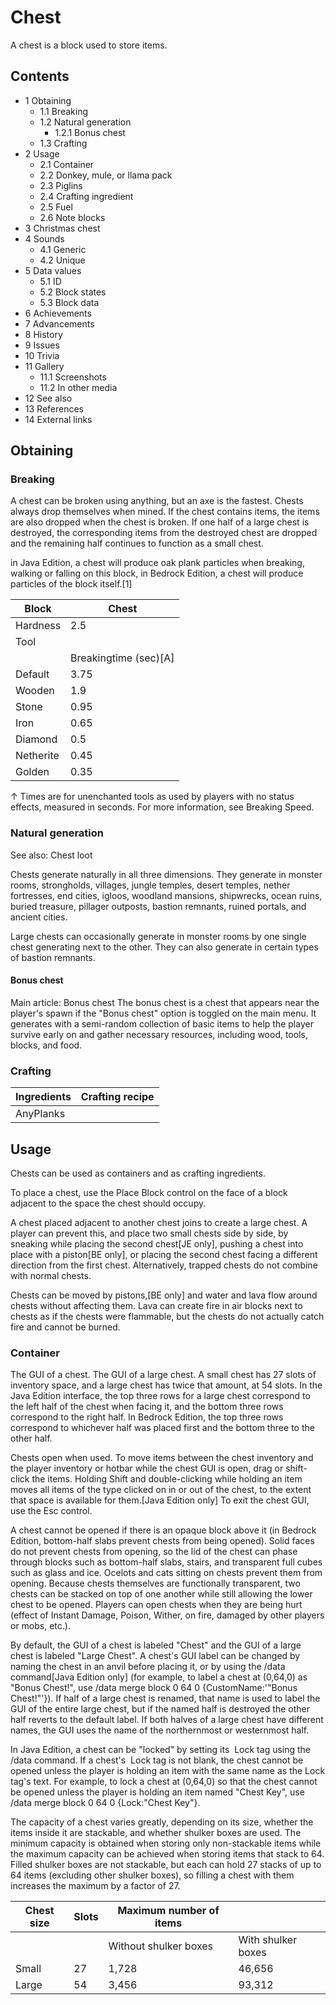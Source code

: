# Chest
A chest is a block used to store items.

## Contents
- 1 Obtaining
	- 1.1 Breaking
	- 1.2 Natural generation
		- 1.2.1 Bonus chest
	- 1.3 Crafting
- 2 Usage
	- 2.1 Container
	- 2.2 Donkey, mule, or llama pack
	- 2.3 Piglins
	- 2.4 Crafting ingredient
	- 2.5 Fuel
	- 2.6 Note blocks
- 3 Christmas chest
- 4 Sounds
	- 4.1 Generic
	- 4.2 Unique
- 5 Data values
	- 5.1 ID
	- 5.2 Block states
	- 5.3 Block data
- 6 Achievements
- 7 Advancements
- 8 History
- 9 Issues
- 10 Trivia
- 11 Gallery
	- 11.1 Screenshots
	- 11.2 In other media
- 12 See also
- 13 References
- 14 External links

## Obtaining
### Breaking
A chest can be broken using anything, but an axe is the fastest. Chests always drop themselves when mined. If the chest contains items, the items are also dropped when the chest is broken. If one half of a large chest is destroyed, the corresponding items from the destroyed chest are dropped and the remaining half continues to function as a small chest.

in Java Edition, a chest will produce oak plank particles when breaking, walking or falling on this block, in Bedrock Edition,  a chest will produce particles of the block itself.[1]

| Block     | Chest                 |
|-----------|-----------------------|
| Hardness  | 2.5                   |
| Tool      |                       |
|           | Breakingtime (sec)[A] |
| Default   | 3.75                  |
| Wooden    | 1.9                   |
| Stone     | 0.95                  |
| Iron      | 0.65                  |
| Diamond   | 0.5                   |
| Netherite | 0.45                  |
| Golden    | 0.35                  |


↑ Times are for unenchanted tools as used by players with no status effects, measured in seconds. For more information, see Breaking Speed.


### Natural generation
See also: Chest loot

Chests generate naturally in all three dimensions. They generate in monster rooms, strongholds, villages, jungle temples, desert temples, nether fortresses, end cities, igloos, woodland mansions, shipwrecks, ocean ruins, buried treasure, pillager outposts, bastion remnants, ruined portals, and ancient cities.

Large chests can occasionally generate in monster rooms by one single chest generating next to the other. They can also generate in certain types of bastion remnants.

#### Bonus chest
Main article: Bonus chest
The bonus chest is a chest that appears near the player's spawn if the "Bonus chest" option is toggled on the main menu. It generates with a semi-random collection of basic items to help the player survive early on and gather necessary resources, including wood, tools, blocks, and food.


### Crafting
| Ingredients | Crafting recipe |
|-------------|-----------------|
| AnyPlanks   |                 |

## Usage
Chests can be used as containers and as crafting ingredients.

To place a chest, use the Place Block control on the face of a block adjacent to the space the chest should occupy.

A chest placed adjacent to another chest joins to create a large chest. A player can prevent this, and place two small chests side by side, by sneaking while placing the second chest‌[JE  only], pushing a chest into place with a piston‌[BE  only], or placing the second chest facing a different direction from the first chest. Alternatively, trapped chests do not combine with normal chests.

Chests can be moved by pistons,‌[BE  only] and water and lava flow around chests without affecting them. Lava can create fire in air blocks next to chests as if the chests were flammable, but the chests do not actually catch fire and cannot be burned.

### Container
The GUI of a chest.
The GUI of a large chest.
A small chest has 27 slots of inventory space, and a large chest has twice that amount, at 54 slots. In the Java Edition interface, the top three rows for a large chest correspond to the left half of the chest when facing it, and the bottom three rows correspond to the right half. In Bedrock Edition, the top three rows correspond to whichever half was placed first and the bottom three to the other half.

Chests open when used. To move items between the chest inventory and the player inventory or hotbar while the chest GUI is open, drag or shift-click the items. Holding Shift and double-clicking while holding an item moves all items of the type clicked on in or out of the chest, to the extent that space is available for them.‌[Java Edition  only] To exit the chest GUI, use the Esc control.

A chest cannot be opened if there is an opaque block above it (in Bedrock Edition, bottom-half slabs prevent chests from being opened). Solid faces do not prevent chests from opening, so the lid of the chest can phase through blocks such as bottom-half slabs, stairs, and transparent full cubes such as glass and ice. Ocelots and cats sitting on chests prevent them from opening. Because chests themselves are functionally transparent, two chests can be stacked on top of one another while still allowing the lower chest to be opened. Players can open chests when they are being hurt (effect of Instant Damage, Poison, Wither, on fire, damaged by other players or mobs, etc.).

By default, the GUI of a chest is labeled "Chest" and the GUI of a large chest is labeled "Large Chest". A chest's GUI label can be changed by naming the chest in an anvil before placing it, or by using the /data command‌[Java Edition  only] (for example, to label a chest at (0,64,0) as "Bonus Chest!", use /data merge block 0 64 0 {CustomName:'"Bonus Chest!"'}). If half of a large chest is renamed, that name is used to label the GUI of the entire large chest, but if the named half is destroyed the other half reverts to the default label. If both halves of a large chest have different names, the GUI uses the name of the northernmost or westernmost half.

In Java Edition, a chest can be "locked" by setting its  Lock tag using the /data command. If a chest's  Lock tag is not blank, the chest cannot be opened unless the player is holding an item with the same name as the Lock tag's text. For example, to lock a chest at (0,64,0) so that the chest cannot be opened unless the player is holding an item named "Chest Key", use /data merge block 0 64 0 {Lock:"Chest Key"}.

The capacity of a chest varies greatly, depending on its size, whether the items inside it are stackable, and whether shulker boxes are used. The minimum capacity is obtained when storing only non-stackable items while the maximum capacity can be achieved when storing items that stack to 64. Filled shulker boxes are not stackable, but each can hold 27 stacks of up to 64 items (excluding other shulker boxes), so filling a chest with them increases the maximum by a factor of 27.

| Chest size | Slots | Maximum number of items |                    |
|------------|-------|-------------------------|--------------------|
|            |       | Without shulker boxes   | With shulker boxes |
| Small      | 27    | 1,728                   | 46,656             |
| Large      | 54    | 3,456                   | 93,312             |


